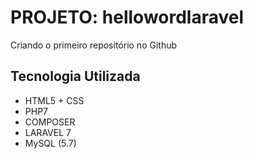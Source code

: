 # **PROJETO: hellowordlaravel**
Criando o primeiro repositório no Github 

## **Tecnologia Utilizada**
* HTML5 + CSS
* PHP7
* COMPOSER
* LARAVEL 7
* MySQL (5.7)